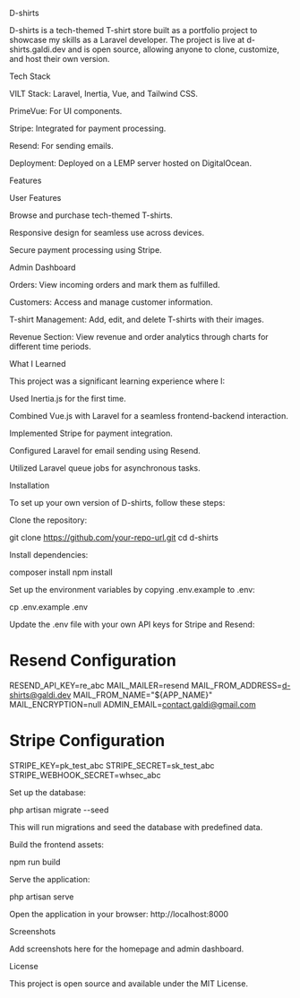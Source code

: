 D-shirts

D-shirts is a tech-themed T-shirt store built as a portfolio project to showcase my skills as a Laravel developer. The project is live at d-shirts.galdi.dev and is open source, allowing anyone to clone, customize, and host their own version.

Tech Stack

VILT Stack: Laravel, Inertia, Vue, and Tailwind CSS.

PrimeVue: For UI components.

Stripe: Integrated for payment processing.

Resend: For sending emails.

Deployment: Deployed on a LEMP server hosted on DigitalOcean.

Features

User Features

Browse and purchase tech-themed T-shirts.

Responsive design for seamless use across devices.

Secure payment processing using Stripe.

Admin Dashboard

Orders: View incoming orders and mark them as fulfilled.

Customers: Access and manage customer information.

T-shirt Management: Add, edit, and delete T-shirts with their images.

Revenue Section: View revenue and order analytics through charts for different time periods.

What I Learned

This project was a significant learning experience where I:

Used Inertia.js for the first time.

Combined Vue.js with Laravel for a seamless frontend-backend interaction.

Implemented Stripe for payment integration.

Configured Laravel for email sending using Resend.

Utilized Laravel queue jobs for asynchronous tasks.

Installation

To set up your own version of D-shirts, follow these steps:

Clone the repository:

git clone https://github.com/your-repo-url.git
cd d-shirts

Install dependencies:

composer install
npm install

Set up the environment variables by copying .env.example to .env:

cp .env.example .env

Update the .env file with your own API keys for Stripe and Resend:

# Resend Configuration
RESEND_API_KEY=re_abc
MAIL_MAILER=resend
MAIL_FROM_ADDRESS=d-shirts@galdi.dev
MAIL_FROM_NAME="${APP_NAME}"
MAIL_ENCRYPTION=null
ADMIN_EMAIL=contact.galdi@gmail.com

# Stripe Configuration
STRIPE_KEY=pk_test_abc
STRIPE_SECRET=sk_test_abc
STRIPE_WEBHOOK_SECRET=whsec_abc

Set up the database:

php artisan migrate --seed

This will run migrations and seed the database with predefined data.

Build the frontend assets:

npm run build

Serve the application:

php artisan serve

Open the application in your browser:
http://localhost:8000

Screenshots

Add screenshots here for the homepage and admin dashboard.

License

This project is open source and available under the MIT License.